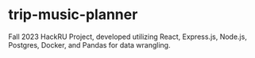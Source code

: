 # trip-music-planner

Fall 2023 HackRU Project, developed utilizing React, Express.js, Node.js, Postgres, Docker, and Pandas for data wrangling. 
